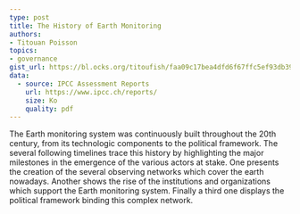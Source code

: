```yaml
---
type: post
title: The History of Earth Monitoring
authors:
- Titouan Poisson
topics:
- governance
gist_url: https://bl.ocks.org/titoufish/faa09c17bea4dfd6f67ffc5ef93db399
data:
  - source: IPCC Assessment Reports
    url: https://www.ipcc.ch/reports/
    size: Ko
    quality: pdf
---
```


The Earth monitoring system was continuously built throughout the 20th century, from its technologic components to the political framework. The several following timelines trace this history by highlighting the major milestones in the emergence of the various actors at stake. One presents the creation of the several observing networks which cover the earth nowadays. Another shows the rise of the institutions and organizations which support the Earth monitoring system. Finally a third one displays the political framework binding this complex network.
